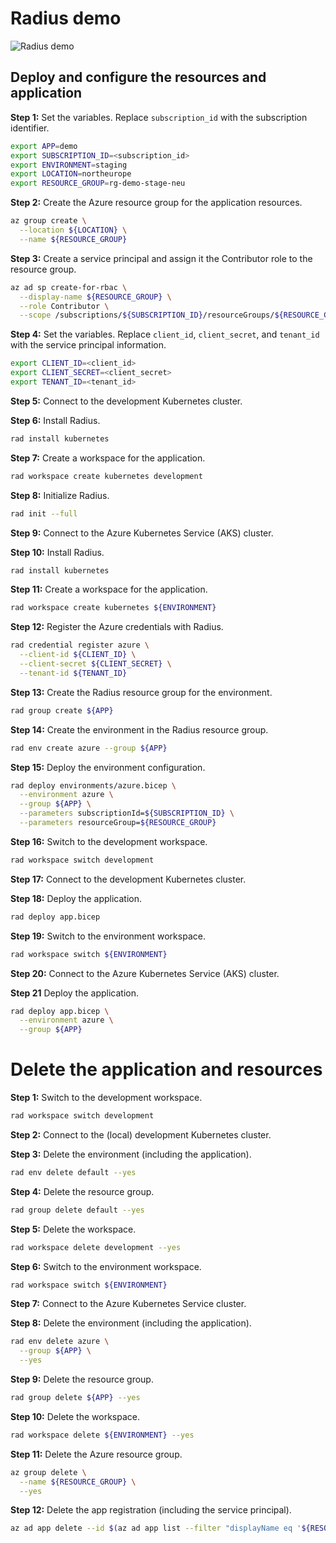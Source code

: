 # Radius demo

![Radius demo](https://docs.radapp.io/tutorials/recipes/recipe-tutorial-diagram.png?raw=true)

## Deploy and configure the resources and application

**Step 1:** Set the variables. Replace `subscription_id` with the subscription identifier.

```bash
export APP=demo
export SUBSCRIPTION_ID=<subscription_id>
export ENVIRONMENT=staging
export LOCATION=northeurope
export RESOURCE_GROUP=rg-demo-stage-neu
```

**Step 2:** Create the Azure resource group for the application resources.

```bash
az group create \
  --location ${LOCATION} \
  --name ${RESOURCE_GROUP}
```

**Step 3:** Create a service principal and assign it the Contributor role to the resource group.

```bash
az ad sp create-for-rbac \
  --display-name ${RESOURCE_GROUP} \
  --role Contributor \
  --scope /subscriptions/${SUBSCRIPTION_ID}/resourceGroups/${RESOURCE_GROUP}
```

**Step 4:** Set the variables. Replace `client_id`, `client_secret`, and `tenant_id` with the service principal information.

```bash
export CLIENT_ID=<client_id>
export CLIENT_SECRET=<client_secret>
export TENANT_ID=<tenant_id>
```

**Step 5:** Connect to the development Kubernetes cluster.

**Step 6:** Install Radius.

```bash
rad install kubernetes
```

**Step 7:** Create a workspace for the application.

```bash
rad workspace create kubernetes development
```

**Step 8:** Initialize Radius.

```bash
rad init --full
```

**Step 9:** Connect to the Azure Kubernetes Service (AKS) cluster.

**Step 10:** Install Radius.

```bash
rad install kubernetes
```

**Step 11:** Create a workspace for the application.

```bash
rad workspace create kubernetes ${ENVIRONMENT}
```

**Step 12:** Register the Azure credentials with Radius.

```bash
rad credential register azure \
  --client-id ${CLIENT_ID} \
  --client-secret ${CLIENT_SECRET} \
  --tenant-id ${TENANT_ID}
```

**Step 13:** Create the Radius resource group for the environment.

```bash
rad group create ${APP}
```

**Step 14:** Create the environment in the Radius resource group.

```bash
rad env create azure --group ${APP}
```

**Step 15:** Deploy the environment configuration.

```bash
rad deploy environments/azure.bicep \
  --environment azure \
  --group ${APP} \
  --parameters subscriptionId=${SUBSCRIPTION_ID} \
  --parameters resourceGroup=${RESOURCE_GROUP}
```

**Step 16:** Switch to the development workspace.

```bash
rad workspace switch development
```

**Step 17:** Connect to the development Kubernetes cluster.

**Step 18:** Deploy the application.

```bash
rad deploy app.bicep
```

**Step 19:** Switch to the environment workspace.

```bash
rad workspace switch ${ENVIRONMENT}
```

**Step 20:** Connect to the Azure Kubernetes Service (AKS) cluster.

**Step 21** Deploy the application.

```bash
rad deploy app.bicep \
  --environment azure \
  --group ${APP}
```

# Delete the application and resources

**Step 1:** Switch to the development workspace.

```bash
rad workspace switch development
```

**Step 2:** Connect to the (local) development Kubernetes cluster.

**Step 3:** Delete the environment (including the application).

```bash
rad env delete default --yes
```

**Step 4:** Delete the resource group.

```bash
rad group delete default --yes
```

**Step 5:** Delete the workspace.

```bash
rad workspace delete development --yes
```

**Step 6:** Switch to the environment workspace.

```bash
rad workspace switch ${ENVIRONMENT}
```

**Step 7:** Connect to the Azure Kubernetes Service cluster.

**Step 8:** Delete the environment (including the application).

```bash
rad env delete azure \
  --group ${APP} \
  --yes
```

**Step 9:** Delete the resource group.

```bash
rad group delete ${APP} --yes
```

**Step 10:** Delete the workspace.

```bash
rad workspace delete ${ENVIRONMENT} --yes
```

**Step 11:** Delete the Azure resource group.

```bash
az group delete \
  --name ${RESOURCE_GROUP} \
  --yes
```

**Step 12:** Delete the app registration (including the service principal).
```bash
az ad app delete --id $(az ad app list --filter "displayName eq '${RESOURCE_GROUP}'" --query "[].appId" --output tsv)
```
